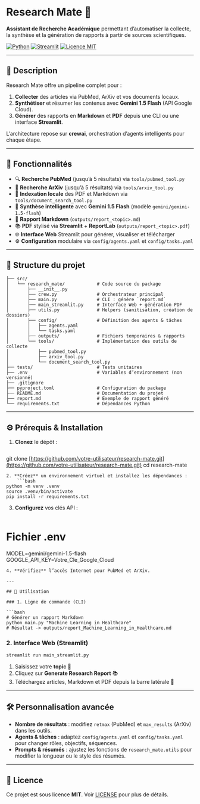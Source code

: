 # Research Mate 🚀

**Assistant de Recherche Académique** permettant d’automatiser la collecte, la synthèse et la génération de rapports à partir de sources scientifiques.

[![Python](https://img.shields.io/badge/python-3.10%2B-blue)](https://www.python.org/)
[![Streamlit](https://img.shields.io/badge/streamlit-%3E%3D1.0-green)](https://streamlit.io/)
[![Licence MIT](https://img.shields.io/badge/licence-MIT-yellow.svg)](LICENSE)

---

## 🌟 Description

Research Mate offre un pipeline complet pour :

1. **Collecter** des articles via PubMed, ArXiv et vos documents locaux.
2. **Synthétiser** et résumer les contenus avec **Gemini 1.5 Flash** (API Google Cloud).
3. **Générer** des rapports en **Markdown** et **PDF** depuis une CLI ou une interface **Streamlit**.

L’architecture repose sur **crewai**, orchestration d’agents intelligents pour chaque étape.

---

## 🔧 Fonctionnalités

* 🔍 **Recherche PubMed** (jusqu’à 5 résultats) via `tools/pubmed_tool.py`
* 📄 **Recherche ArXiv** (jusqu’à 5 résultats) via `tools/arxiv_tool.py`
* 📂 **Indexation locale** des PDF et Markdown via `tools/document_search_tool.py`
* 🤖 **Synthèse intelligente** avec **Gemini 1.5 Flash** (modèle `gemini/gemini-1.5-flash`)
* 📑 **Rapport Markdown** (`outputs/report_<topic>.md`)
* 📚 **PDF** stylisé via **Streamlit** + **ReportLab** (`outputs/report_<topic>.pdf`)
* 🌐 **Interface Web** Streamlit pour générer, visualiser et télécharger
* ⚙️ **Configuration** modulaire via `config/agents.yaml` et `config/tasks.yaml`

---

## 📂 Structure du projet

```plaintext
├── src/
│   └── research_mate/            # Code source du package
│       ├── __init__.py
│       ├── crew.py               # Orchestrateur principal
│       ├── main.py               # CLI : génère `report.md`
│       ├── main_streamlit.py     # Interface Web + génération PDF
│       ├── utils.py              # Helpers (sanitisation, création de dossiers)
│       ├── config/               # Définition des agents & tâches
│       │   ├── agents.yaml
│       │   └── tasks.yaml
│       ├── outputs/              # Fichiers temporaires & rapports
│       └── tools/                # Implémentation des outils de collecte
│           ├── pubmed_tool.py
│           ├── arxiv_tool.py
│           └── document_search_tool.py
├── tests/                        # Tests unitaires
├── .env                          # Variables d’environnement (non versionné)
├── .gitignore
├── pyproject.toml                # Configuration du package
├── README.md                     # Documentation du projet
├── report.md                     # Exemple de rapport généré
└── requirements.txt              # Dépendances Python
```

---

## ⚙️ Prérequis & Installation

1. **Clonez** le dépôt :

   ```bash
   ```

git clone [https://github.com/votre-utilisateur/research-mate.git](https://github.com/votre-utilisateur/research-mate.git)
cd research-mate

````
2. **Créez** un environnement virtuel et installez les dépendances :
    ```bash
python -m venv .venv
source .venv/bin/activate
pip install -r requirements.txt
````

3. **Configurez** vos clés API :

   ```bash
   ```

# Fichier .env

MODEL=gemini/gemini-1.5-flash
GOOGLE\_API\_KEY=Votre\_Cle\_Google\_Cloud

````
4. **Vérifiez** l’accès Internet pour PubMed et ArXiv.

---

## 🚀 Utilisation

### 1. Ligne de commande (CLI)

```bash
# Générer un rapport Markdown
python main.py "Machine Learning in Healthcare"
# Résultat -> outputs/report_Machine_Learning_in_Healthcare.md
````

### 2. Interface Web (Streamlit)

```bash
streamlit run main_streamlit.py
```

1. Saisissez votre **topic** 🔎
2. Cliquez sur **Generate Research Report** 📚
3. Téléchargez articles, Markdown et PDF depuis la barre latérale 📰

---

## 🛠️ Personnalisation avancée

* **Nombre de résultats** : modifiez `retmax` (PubMed) et `max_results` (ArXiv) dans les outils.
* **Agents & tâches** : adaptez `config/agents.yaml` et `config/tasks.yaml` pour changer rôles, objectifs, séquences.
* **Prompts & résumés** : ajustez les fonctions de `research_mate.utils` pour modifier la longueur ou le style des résumés.

---

## 📄 Licence

Ce projet est sous licence **MIT**. Voir [LICENSE](LICENSE) pour plus de détails.
